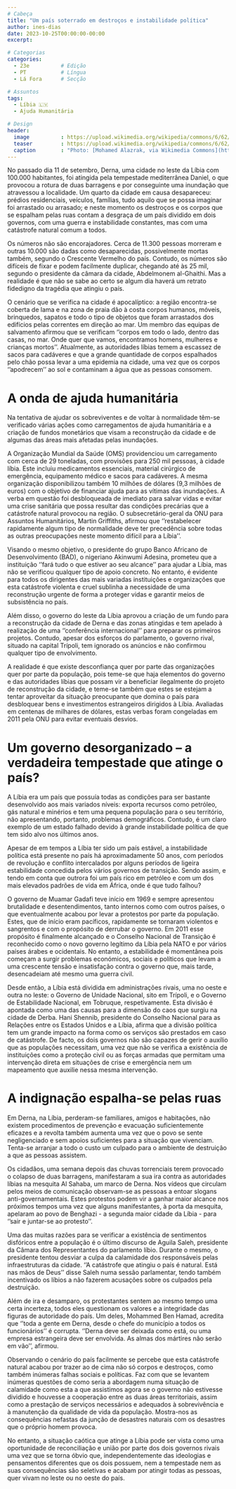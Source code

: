 ```yaml
---
# Cabeça
title: "Um país soterrado em destroços e instabilidade política"
author: ines-dias
date: 2023-10-25T00:00:00-00:00
excerpt:

# Categorias
categories:
  - 23e          # Edição
  - PT           # Língua
  - Lá Fora      # Secção

# Assuntos
tags:
  - Líbia 🇱🇾
  - Ajuda Humanitária

# Design
header:
  image          : https://upload.wikimedia.org/wikipedia/commons/6/62/Thumbs_up_rock.jpg
  teaser         : https://upload.wikimedia.org/wikipedia/commons/6/62/Thumbs_up_rock.jpg
  caption        : "Photo: [Mohamed Alazrak, via Wikimedia Commons](https://commons.wikimedia.org/wiki/File:Thumbs_up_rock.jpg)"
---
```


No passado dia 11 de setembro, Derna, uma cidade no leste da Líbia com 100.000 habitantes, foi atingida pela tempestade mediterrânea Daniel, o que provocou a rotura de duas barragens e por conseguinte uma inundação que atravessou a localidade. Um quarto da cidade em causa desapareceu: prédios residenciais, veículos, famílias, tudo aquilo que se possa imaginar foi arrastado ou arrasado; e neste momento os destroços e os corpos que se espalham pelas ruas contam a desgraça de um país dividido em dois governos, com uma guerra e instabilidade constantes, mas com uma catástrofe natural comum a todos. 
 
Os números não são encorajadores. Cerca de 11.300 pessoas morreram e outras 10.000 são dadas como desaparecidas, possivelmente mortas também, segundo o Crescente Vermelho do país. Contudo, os números são difíceis de fixar e podem facilmente duplicar, chegando até às 25 mil, segundo o presidente da câmara da cidade, Abdelmonem al-Ghaithi. Mas a realidade é que não se sabe ao certo se algum dia haverá um retrato fidedigno da tragédia que atingiu o país. 
 
O cenário que se verifica na cidade é apocalíptico: a região encontra-se coberta de lama e na zona de praia dão à costa corpos humanos, móveis, brinquedos, sapatos e todo o tipo de objetos que foram arrastados dos edifícios pelas correntes em direção ao mar. Um membro das equipas de salvamento afirmou que se verificam ‘’corpos em todo o lado, dentro das casas, no mar. Onde quer que vamos, encontramos homens, mulheres e crianças mortos’’. Atualmente, as autoridades líbias temem a escassez de sacos para cadáveres e que a grande quantidade de corpos espalhados pelo chão possa levar a uma epidemia na cidade, uma vez que os corpos ‘’apodrecem’’ ao sol e contaminam a água que as pessoas consomem. 
 
# A onda de ajuda humanitária
 
Na tentativa de ajudar os sobreviventes e de voltar à normalidade têm-se verificado várias ações como carregamentos de ajuda humanitária e a criação de fundos monetários que visam a reconstrução da cidade e de algumas das áreas mais afetadas pelas inundações.
 
A Organização Mundial da Saúde (OMS) providenciou um carregamento com cerca de 29 toneladas, com provisões para 250 mil pessoas, à cidade líbia. Este incluiu medicamentos essenciais, material cirúrgico de emergência, equipamento médico e sacos para cadáveres. A mesma organização disponibilizou também 10 milhões de dólares (9,3 milhões de euros) com o objetivo de financiar ajuda para as vítimas das inundações. A verba em questão foi desbloqueada de imediato para salvar vidas e evitar uma crise sanitária que possa resultar das condições precárias que a catástrofe natural provocou na região. O subsecretário-geral da ONU para Assuntos Humanitários, Martin Griffiths, afirmou que ‘’restabelecer rapidamente algum tipo de normalidade deve ter precedência sobre todas as outras preocupações neste momento difícil para a Líbia’’.
 
Visando o mesmo objetivo, o presidente do grupo Banco Africano de Desenvolvimento (BAD), o nigeriano Akinwumi Adesina, prometeu que a instituição ‘’fará tudo o que estiver ao seu alcance’’ para ajudar a Líbia, mas não se verificou qualquer tipo de apoio concreto. No entanto, é evidente para todos os dirigentes das mais variadas instituições e organizações que esta catástrofe violenta e cruel sublinha a necessidade de uma reconstrução urgente de forma a proteger vidas e garantir meios de subsistência no país. 
 
Além disso, o governo do leste da Líbia aprovou a criação de um fundo para a reconstrução da cidade de Derna e das zonas atingidas e tem apelado à realização de uma ‘’conferência internacional’’ para preparar os primeiros projetos. Contudo, apesar dos esforços do parlamento, o governo rival, situado na capital Trípoli, tem ignorado os anúncios e não confirmou qualquer tipo de envolvimento. 
 
A realidade é que existe desconfiança quer por parte das organizações quer por parte da população, pois teme-se que haja elementos do governo e das autoridades líbias que possam vir a beneficiar ilegalmente do projeto de reconstrução da cidade, e teme-se também que estes se estejam a tentar aproveitar da situação preocupante que domina o país para desbloquear bens e investimentos estrangeiros dirigidos à Líbia. Avaliadas em centenas de milhares de dólares, estas verbas foram congeladas em 2011 pela ONU para evitar eventuais desvios.
 
# Um governo desorganizado – a verdadeira tempestade que atinge o país?
 
A Líbia era um país que possuía todas as condições para ser bastante desenvolvido aos mais variados níveis: exporta recursos como petróleo, gás natural e minérios e tem uma pequena população para o seu território, não apresentando, portanto, problemas demográficos. Contudo, é um claro exemplo de um estado falhado devido à grande instabilidade política de que tem sido alvo nos últimos anos. 
 
Apesar de em tempos a Líbia ter sido um país estável, a instabilidade política está presente no país há aproximadamente 50 anos, com períodos de revolução e conflito intercalados por alguns períodos de ligeira estabilidade concedida pelos vários governos de transição. Sendo assim, e tendo em conta que outrora foi um país rico em petróleo e com um dos mais elevados padrões de vida em África, onde é que tudo falhou? 
 
O governo de Muamar Gadafi teve início em 1969 e sempre apresentou brutalidade e desentendimentos, tanto internos como com outros países, o que eventualmente acabou por levar a protestos por parte da população. Estes, que de início eram pacíficos, rapidamente se tornaram violentos e sangrentos e com o propósito de derrubar o governo. Em 2011 esse propósito é finalmente alcançado e o Conselho Nacional de Transição é reconhecido como o novo governo legítimo da Líbia pela NATO e por vários países árabes e ocidentais. No entanto, a estabilidade é momentânea pois começam a surgir problemas económicos, sociais e políticos que levam a uma crescente tensão e insatisfação contra o governo que, mais tarde, desencadeiam até mesmo uma guerra civil.
 
Desde então, a Líbia está dividida em administrações rivais, uma no oeste e outra no leste: o Governo de Unidade Nacional, sito em Trípoli, e o Governo de Estabilidade Nacional, em Tobruque, respetivamente. Esta divisão é apontada como uma das causas para a dimensão do caos que surgiu na cidade de Derba. Hani Shennib, presidente do Conselho Nacional para as Relações entre os Estados Unidos e a Líbia, afirma que a divisão política tem um grande impacto na forma como os serviços são prestados em caso de catástrofe. De facto, os dois governos não são capazes de gerir o auxílio que as populações necessitam, uma vez que não se verifica a existência de instituições como a proteção civil ou as forças armadas que permitam uma intervenção direta em situações de crise e emergência nem um mapeamento que auxilie nessa mesma intervenção. 
 
# A indignação espalha-se pelas ruas
 
Em Derna, na Líbia, perderam-se familiares, amigos e habitações, não existem procedimentos de prevenção e evacuação suficientemente eficazes e a revolta também aumenta uma vez que o povo se sente negligenciado e sem apoios suficientes para a situação que vivenciam. Tenta-se arranjar a todo o custo um culpado para o ambiente de destruição a que as pessoas assistem.
 
Os cidadãos, uma semana depois das chuvas torrenciais terem provocado o colapso de duas barragens, manifestaram a sua ira contra as autoridades líbias na mesquita Al Sahaba, um marco de Derna. Nos vídeos que circulam pelos meios de comunicação observam-se as pessoas a entoar slogans anti-governamentais. Estes protestos podem vir a ganhar maior alcance nos próximos tempos uma vez que alguns manifestantes, à porta da mesquita, apelaram ao povo de Benghazi - a segunda maior cidade da Líbia - para ‘’sair e juntar-se ao protesto’’. 
 
Uma das muitas razões para se verificar a existência de sentimentos disfóricos entre a população é o último discurso de Aguila Saleh, presidente da Câmara dos Representantes do parlamento líbio. Durante o mesmo, o presidente tentou desviar a culpa da calamidade dos responsáveis pelas infraestruturas da cidade. ‘’A catástrofe que atingiu o país é natural. Está nas mãos de Deus’’ disse Saleh numa sessão parlamentar, tendo também incentivado os líbios a não fazerem acusações sobre os culpados pela destruição.
 
Além de ira e desamparo, os protestantes sentem ao mesmo tempo uma certa incerteza, todos eles questionam os valores e a integridade das figuras de autoridade do país. Um deles, Mohammed Ben Hamad, acredita que ‘’toda a gente em Derna, desde o chefe do município a todos os funcionários’’ é corrupta. ‘’Derna deve ser deixada como está, ou uma empresa estrangeira deve ser envolvida. As almas dos mártires não serão em vão’’, afirmou. 
 
Observando o cenário do país facilmente se percebe que esta catástrofe natural acabou por trazer ao de cima não só corpos e destroços, como também inúmeras falhas sociais e políticas. Faz com que se levantem inúmeras questões de como seria a abordagem numa situação de calamidade como esta a que assistimos agora se o governo não estivesse dividido e houvesse a cooperação entre as duas áreas territoriais, assim como a prestação de serviços necessários e adequados à sobrevivência e à manutenção da qualidade de vida da população. Mostra-nos as consequências nefastas da junção de desastres naturais com os desastres que o próprio homem provoca. 
 
No entanto, a situação caótica que atinge a Líbia pode ser vista como uma oportunidade de reconciliação e união por parte dos dois governos rivais uma vez que se torna óbvio que, independentemente das ideologias e pensamentos diferentes que os dois possuem, nem a tempestade nem as suas consequências são seletivas e acabam por atingir todas as pessoas, quer vivam no leste ou no oeste do país. 
